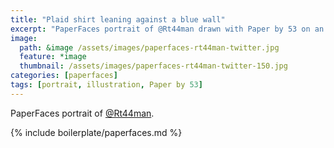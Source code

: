 ```yaml
---
title: "Plaid shirt leaning against a blue wall"
excerpt: "PaperFaces portrait of @Rt44man drawn with Paper by 53 on an iPad."
image: 
  path: &image /assets/images/paperfaces-rt44man-twitter.jpg 
  feature: *image
  thumbnail: /assets/images/paperfaces-rt44man-twitter-150.jpg
categories: [paperfaces]
tags: [portrait, illustration, Paper by 53]
---
```


PaperFaces portrait of [@Rt44man](https://twitter.com/Rt44man).

{% include boilerplate/paperfaces.md %}

